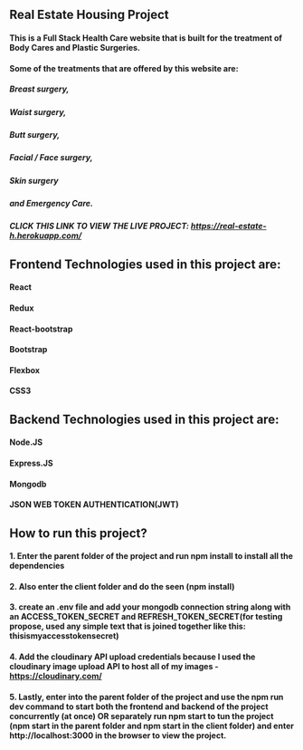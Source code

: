 ## Real Estate Housing Project

#### This is a Full Stack Health Care website that is built for the treatment of Body Cares and Plastic Surgeries.
#### Some of the treatments that are offered by this website are:
##### Breast surgery,
##### Waist surgery,
##### Butt surgery,
##### Facial / Face surgery,
##### Skin surgery
##### and Emergency Care.


##### CLICK THIS LINK TO VIEW THE LIVE PROJECT: https://real-estate-h.herokuapp.com/


## Frontend Technologies used in this project are:
#### React
#### Redux
#### React-bootstrap
#### Bootstrap
#### Flexbox
#### CSS3

## Backend Technologies used in this project are:
#### Node.JS
#### Express.JS
#### Mongodb
#### JSON WEB TOKEN AUTHENTICATION(JWT)

## How to run this project?
#### 1. Enter the parent folder of the project and run npm install to install all the dependencies
#### 2. Also enter the client folder and do the seen (npm install)
#### 3. create an .env file and add your mongodb connection string along with an ACCESS_TOKEN_SECRET and REFRESH_TOKEN_SECRET(for testing propose, used any simple text that is joined together like this: thisismyaccesstokensecret)
#### 4. Add the cloudinary API upload credentials because I used the cloudinary image upload API to host all of my images - https://cloudinary.com/
#### 5. Lastly, enter into the parent folder of the project and use the npm run dev command to start both the frontend and backend of the project concurrently (at once) OR separately run npm start to tun the project (npm start in the parent folder and npm start in the client folder) and enter http://localhost:3000 in the browser to view the project.
